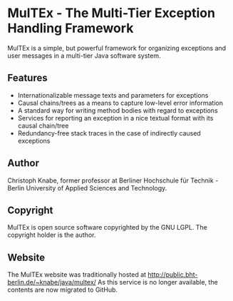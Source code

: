 # MulTEx - The Multi-Tier Exception Handling Framework
MulTEx is a simple, but powerful framework for organizing exceptions and user messages in a multi-tier Java software system.

## Features
* Internationalizable message texts and parameters for exceptions
* Causal chains/trees as a means to capture low-level error information
* A standard way for writing method bodies with regard to exceptions
* Services for reporting an exception in a nice textual format with its causal chain/tree
* Redundancy-free stack traces in the case of indirectly caused exceptions

 ## Author
 Christoph Knabe, former professor at Berliner Hochschule für Technik - Berlin University of Applied Sciences and Technology.

## Copyright
MulTEx is open source software copyrighted by the GNU LGPL. The copyright holder is the author.

## Website
The MulTEx website was traditionally hosted at http://public.bht-berlin.de/~knabe/java/multex/
As this service is no longer available, the contents are now migrated to GitHub.
